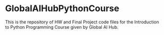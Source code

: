 # GlobalAIHubPythonCourse
This is the repository of HW and Final Project code files for the Introduction to Python Programming Course given by Global AI Hub. 
